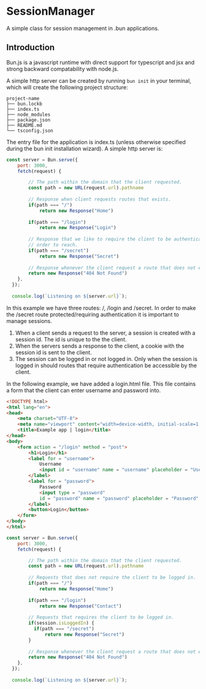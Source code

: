# SessionManager
A simple class for session management in .bun applications.

## Introduction
Bun.js is a javascript runtime with direct support for typescript and jsx and strong backward compatability 
with node.js.

A simple http server can be created by running `bun init` in your terminal, which will create 
the following project structure:
```
project-name
├── bun.lockb
├── index.ts
├── node_modules
├── package.json
├── README.md
└── tsconfig.json
```
The entry file for the application is index.ts (unless otherwise specified during the bun init installation wizard). A simple http server is:
``` javascript 
const server = Bun.serve({
    port: 3000,
    fetch(request) {

        // The path within the domain that the client requested.
        const path = new URL(request.url).pathname
        
        // Response when client requests routes that exists.
        if(path === "/") 
            return new Response("Home")
        
        if(path === "/login") 
            return new Response("Login")
        
        // Response that we like to require the client to be authenticated in 
        // order to reach.
        if(path === "/secret") 
            return new Response("Secret") 
        
        // Response whenever the client request a route that does not exist.
        return new Response("404 Not Found")
    },
  });
  
  console.log(`Listening on ${server.url}`);
```
In this example we have three routes: /, /login and /secret. In order to make the /secret route protected/requiring authentication it is important to manage sessions.
1. When a client sends a request to the server, a session is created with a session id. The id is unique to the the client.
2. When the servers sends a response to the client, a cookie with the session id is sent to the client.
3. The session can be logged in or not logged in. Only when the session is logged in should routes that require authentication be accessible by the client.

In the following example, we have added a login.html file. This file contains a form that the 
client can enter username and password into.
```html
<!DOCTYPE html>
<html lang="en">
<head>
    <meta charset="UTF-8">
    <meta name="viewport" content="width=device-width, initial-scale=1.0">
    <title>Example app | login</title>
</head>
<body>
    <form action = "/login" method = "post">
        <h1>Login</h1>
        <label for = "username">
            Username
            <input id = "username" name = "username" placeholder = "Username" required/> 
        </label>
        <label for = "password">
            Password
            <input type = "password"
            id = "password" name = "password" placeholder = "Password" required/>
        </label>
        <button>Login</button>
    </form>
</body>
</html>
```
``` javascript 
const server = Bun.serve({
    port: 3000,
    fetch(request) {

        // The path within the domain that the client requested.
        const path = new URL(request.url).pathname
        
        // Requests that does not require the client to be logged in.
        if(path === "/") 
            return new Response("Home")
        
        if(path === "/login") 
            return new Response("Contact")
        
        // Requests that requires the client to be logged in.
        if(session.isLoggedIn) {
          if(path === "/secret") 
              return new Response("Secret") 
        }
        
        // Response whenever the client request a route that does not exist.
        return new Response("404 Not Found")
    },
  });
  
  console.log(`Listening on ${server.url}`);
```
